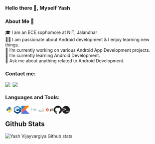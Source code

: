 ### Hello there 👋, Myself Yash


### About Me 🚀
🎓 I am an ECE sophomore at NIT, Jalandhar </br>
👨‍💻  I am passionate about Android development & I enjoy learning new things. </br>
🔭 I’m currently working on various Android App Development projects.</br>
🌱 I’m currently learning Android Development.</br>
💬 Ask me about anything related to Android Development.</br>

### Contact me:
 <a href="https://www.linkedin.com/in/yash-vijayvargiya-a238121b4//">
  <img align="left" width="24px" src="https://cdn.jsdelivr.net/npm/simple-icons@v3/icons/linkedin.svg"  />
  
<a href="mailto:yashvijay.yv89@gmail.com">
  <img align="left" width="26px" src="https://cdn.jsdelivr.net/npm/simple-icons@v3/icons/gmail.svg" />
</a>
 </br>

### Languages and Tools:
<img align="left" alt="Python" width="26px" src="https://raw.githubusercontent.com/github/explore/80688e429a7d4ef2fca1e82350fe8e3517d3494d/topics/python/python.png" />
<img align="left" alt="Cpp" width="26px" src="https://raw.githubusercontent.com/github/explore/80688e429a7d4ef2fca1e82350fe8e3517d3494d/topics/cpp/cpp.png" />
<img align="left" alt="Kotlin" width="26px" src="https://raw.githubusercontent.com/github/explore/80688e429a7d4ef2fca1e82350fe8e3517d3494d/topics/kotlin/kotlin.png" />
<img align="left" alt="Java" width="26px" src="https://raw.githubusercontent.com/github/explore/80688e429a7d4ef2fca1e82350fe8e3517d3494d/topics/java/java.png" />
<img align="left" alt="MySQL" width="26px" src="https://raw.githubusercontent.com/github/explore/80688e429a7d4ef2fca1e82350fe8e3517d3494d/topics/mysql/mysql.png" />
<img align="left" alt="Git" width="26px" src="https://raw.githubusercontent.com/github/explore/80688e429a7d4ef2fca1e82350fe8e3517d3494d/topics/git/git.png" />
<img align="left" alt="GitHub" width="26px" src="https://raw.githubusercontent.com/github/explore/78df643247d429f6cc873026c0622819ad797942/topics/github/github.png" />
<img align="left" alt="Terminal" width="26px" src="https://raw.githubusercontent.com/github/explore/80688e429a7d4ef2fca1e82350fe8e3517d3494d/topics/terminal/terminal.png" /></br>

## Github Stats

![Yash Vijayvargiya Github stats](https://github-readme-stats.vercel.app/api?username=Yash-Vijayvargiya&show_icons=true&theme=radical)
